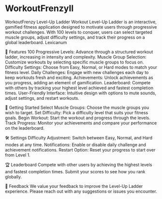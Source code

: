 # WorkoutFrenzyII

WorkoutFrenzy
Level-Up Ladder Workout Level-Up Ladder is an interactive, gamified fitness application designed to motivate users through progressive workout challenges. With 100 levels to conquer, users can select targeted muscle groups, adjust difficulty settings, and track their progress on a global leaderboard. Lexicanum

🚀 Features 100 Progressive Levels: Advance through a structured workout ladder, increasing in intensity and complexity. Muscle Group Selection: Customize workouts by selecting specific muscle groups to focus on. Difficulty Settings: Choose from Easy, Normal, or Hard modes to match your fitness level. Daily Challenges: Engage with new challenges each day to keep workouts fresh and exciting. Achievements: Unlock achievements as you progress, adding an element of gamification. Leaderboard: Compete with others by tracking your highest level achieved and fastest completion times. User-Friendly Interface: Intuitive design with options to mute sounds, adjust settings, and restart workouts.

🎯 Getting Started Select Muscle Groups: Choose the muscle groups you wish to target. Set Difficulty: Pick a difficulty level that suits your fitness goals. Begin Workout: Start the workout and progress through the levels. Track Progress: Monitor your achievements and compare your performance on the leaderboard.

🛠️ Settings Difficulty Adjustment: Switch between Easy, Normal, and Hard modes at any time. Notifications: Enable or disable daily challenge and achievement notifications. Restart Option: Reset your progress to start over from Level 1.

🏆 Leaderboard Compete with other users by achieving the highest levels and fastest completion times. Submit your scores to see how you rank globally.

📣 Feedback We value your feedback to improve the Level-Up Ladder experience. Please reach out with any suggestions or issues you encounter.

